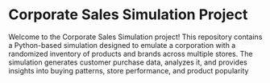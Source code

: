 # Corporate Sales Simulation Project
Welcome to the Corporate Sales Simulation project! This repository contains a Python-based simulation designed to emulate a corporation with a randomized inventory of products and brands across multiple stores. The simulation generates customer purchase data, analyzes it, and provides insights into buying patterns, store performance, and product popularity
